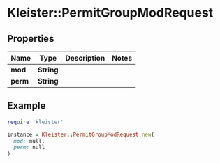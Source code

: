 # Kleister::PermitGroupModRequest

## Properties

| Name | Type | Description | Notes |
| ---- | ---- | ----------- | ----- |
| **mod** | **String** |  |  |
| **perm** | **String** |  |  |

## Example

```ruby
require 'kleister'

instance = Kleister::PermitGroupModRequest.new(
  mod: null,
  perm: null
)
```

